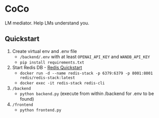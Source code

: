 # CoCo
LM mediator. Help LMs understand you.

## Quickstart
1. Create virtual env and .env file 
    * `/backend/.env` with at least `OPENAI_API_KEY` and `WANDB_API_KEY`
    * `pip install requirements.txt`
2. Start Redis DB - [Redis Quickstart](https://redis.io/learn/howtos/quick-start)
    * `docker run -d --name redis-stack -p 6379:6379 -p 8001:8001 redis/redis-stack:latest`
    * `docker exec -it redis-stack redis-cli`
3. `/backend`
    * `python backend.py` (execute from within /backend for .env to be found)
4. `/frontend`
    * `python frontend.py`
